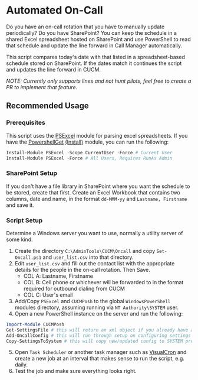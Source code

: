 # Automated On-Call

Do you have an on-call rotation that you have to manually update periodically? Do you have SharePoint? You can keep the schedule in a shared Excel spreadsheet hosted on SharePoint and use PowerShell to read that schedule and update the line forward in Call Manager automatically.

This script compares today's date with that listed in a spreadsheet-based schedule stored on SharePoint. If the dates match it continues the script and updates the line forward in CUCM.

*NOTE: Currently only supports lines and not hunt pilots, feel free to create a PR to implement that feature.*

## Recommended Usage

### Prerequisites

This script uses the [PSExcel](https://github.com/RamblingCookieMonster/PSExcel) module for parsing excel spreadsheets. If you have the [PowershellGet](https://docs.microsoft.com/en-us/powershell/module/powershellget/?view=powershell-5.0) [(Install)](https://github.com/PowerShell/PowerShellGet) module, you can run the following:

``` powershell
Install-Module PSExcel -Scope CurrentUser -Force # Current User
Install-Module PSExcel -Force # All Users, Requires RunAs Admin
```

### SharePoint Setup
If you don't have a file library in SharePoint where you want the schedule to be stored, create that first. Create an Excel Workbook that contains two columns, date and name, in the format `dd-MMM-yy` and `Lastname, Firstname` and save it.

### Script Setup
Determine a Windows server you want to use, normally a utility server of some kind.

1. Create the directory `C:\AdminTools\CUCM\Oncall` and copy `Set-Oncall.ps1` and `user_list.csv` into that directory.
2. Edit `user_list.csv` and fill out the contact list with the appropriate details for the people in the on-call rotation. Then Save.
    - COL A: Lastname, Firstname
    - COL B: Cell phone or whichever will be forwarded to in the format required for outbound dialing from CUCM
    - COL C: User's email
3. Add/Copy `PSExcel` and `CUCMPosh` to the global `WindowsPowerShell` modules directory, assuming running via `NT Authority\SYSTEM` user.
4. Open a new PowerShell instance on the server and run the following:

```ps1
Import-Module CUCMPosh
Get-SettingsFile # this will return an xml object if you already have a config or run through the setup if it doesn't find one.
Add-OncallConfig # this will run through setup on configuring settings required for script.
Copy-SettingsToSystem # this will copy new/updated config to SYSTEM profile
```

5. Open `Task Scheduler` or another task manager such as [VisualCron](https://www.visualcron.com/) and create a new job at an interval that makes sense to run the script, e.g. daily.
6. Test the job and make sure everything looks right.
